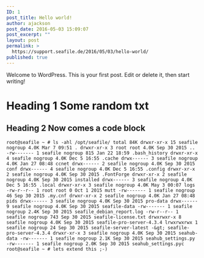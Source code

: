 ```yaml
---
ID: 1
post_title: Hello world!
author: ajackson
post_date: 2016-05-03 15:09:07
post_excerpt: ""
layout: post
permalink: >
  https://support.seafile.de/2016/05/03/hello-world/
published: true
---
```

Welcome to WordPress. This is your first post. Edit or delete it, then start writing!

# Heading 1 Some random txt

## Heading 2 Now comes a code block

`root@seafile ~ # ls -ahl /opt/seafile/ total 84K drwxr-xr-x 15 seafile nogroup 4.0K Mar 7 09:51 . drwxr-xr-x 3 root root 4.0K Sep 30 2015 .. -rw------- 1 seafile nogroup 815 Jan 22 18:59 .bash_history drwxr-xr-x 4 seafile nogroup 4.0K Dec 5 16:55 .cache drwx------ 3 seafile nogroup 4.0K Jan 27 08:48 ccnet drwx------ 2 seafile nogroup 4.0K Sep 30 2015 conf drwx------ 4 seafile nogroup 4.0K Dec 5 16:55 .config drwxr-xr-x 2 seafile nogroup 4.0K Sep 30 2015 .FontForge drwxr-xr-x 2 seafile nogroup 4.0K Sep 30 2015 installed drwx------ 3 seafile nogroup 4.0K Dec 5 16:55 .local drwxr-xr-x 3 seafile nogroup 4.0K May 3 00:07 logs -rw-r--r-- 1 root root 0 Oct 1 2015 mutt -rw------- 1 seafile nogroup 46 Sep 30 2015 .my.cnf drwxr-xr-x 2 seafile nogroup 4.0K Jan 27 08:48 pids drwx------ 3 seafile nogroup 4.0K Sep 30 2015 pro-data drwx------ 9 seafile nogroup 4.0K Sep 30 2015 seafile-data -rw------- 1 seafile nogroup 2.4K Sep 30 2015 seafile_debian_report.log -rw-r--r-- 1 seafile nogroup 743 Sep 30 2015 seafile-license.txt drwxrwxr-x 8 seafile nogroup 4.0K Sep 30 2015 seafile-pro-server-4.3.4 lrwxrwxrwx 1 seafile nogroup 24 Sep 30 2015 seafile-server-latest -&gt; seafile-pro-server-4.3.4 drwxr-xr-x 3 seafile nogroup 4.0K Sep 30 2015 seahub-data -rw------- 1 seafile nogroup 2.1K Sep 30 2015 seahub_settings.py -rw------- 1 seafile nogroup 2.0K Sep 30 2015 seahub_settings.pyc root@seafile ~ # lets extend this ;-)`
